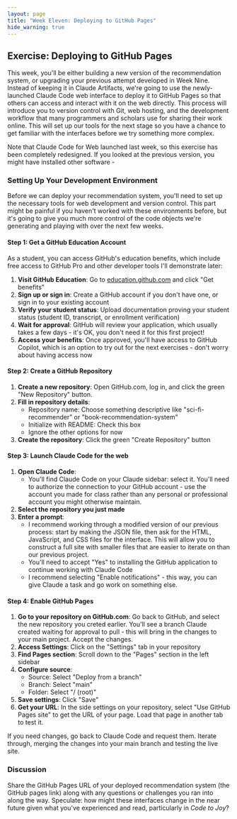```yaml
---
layout: page
title: "Week Eleven: Deploying to GitHub Pages"
hide_warning: true
---
```


## Exercise: Deploying to GitHub Pages

This week, you'll be either building a new version of the recommendation system, or upgrading your previous attempt developed in Week Nine. Instead of keeping it in Claude Artifacts, we're going to use the newly-launched Claude Code web interface to deploy it to GitHub Pages so that others can access and interact with it on the web directly. This process will introduce you to version control with Git, web hosting, and the development workflow that many programmers and scholars use for sharing their work online. This will set up our tools for the next stage so you have a chance to get familiar with the interfaces before we try something more complex.

Note that Claude Code for Web launched last week, so this exercise has been completely redesigned. If you looked at the previous version, you might have installed other software - 

### Setting Up Your Development Environment

Before we can deploy your recommendation system, you'll need to set up the necessary tools for web development and version control. This part might be painful if you haven't worked with these environments before, but it's going to give you much more control of the code objects we're generating and playing with over the next few weeks.

#### Step 1: Get a GitHub Education Account

As a student, you can access GitHub's education benefits, which include free access to GitHub Pro and other developer tools I'll demonstrate later:

1. **Visit GitHub Education**: Go to [education.github.com](https://education.github.com/) and click "Get benefits"
2. **Sign up or sign in**: Create a GitHub account if you don't have one, or sign in to your existing account
3. **Verify your student status**: Upload documentation proving your student status (student ID, transcript, or enrollment verification)
4. **Wait for approval**: GitHub will review your application, which usually takes a few days - it's OK, you don't need it for this first project!
5. **Access your benefits**: Once approved, you'll have access to GitHub Copilot, which is an option to try out for the next exercises - don't worry about having access now

#### Step 2: Create a GitHub Repository

1. **Create a new repository**: Open GitHub.com, log in, and click the green "New Repository" button.
2. **Fill in repository details**:
   - Repository name: Choose something descriptive like "sci-fi-recommender" or "book-recommendation-system"
   - Initialize with README: Check this box
   - Ignore the other options for now
3. **Create the repository**: Click the green "Create Repository" button

#### Step 3: Launch Claude Code for the web

1. **Open Claude Code**:
   - You'll find Claude Code on your Claude sidebar: select it. You'll need to authorize the connection to your GitHub account - use the account you made for class rather than any personal or professional account you might otherwise maintain.
2. **Select the repository you just made**
3. **Enter a prompt**: 
   - I recommend working through a modified version of our previous process: start by making the JSON file, then ask for the HTML, JavaScript, and CSS files for the interface. This will allow you to construct a full site with smaller files that are easier to iterate on than our previous project.
   - You'll need to accept "Yes" to installing the GitHub application to continue working with Claude Code
   - I recommend selecting "Enable notifications" - this way, you can give Claude a task and go work on something else.

#### Step 4: Enable GitHub Pages

1. **Go to your repository on GitHub.com**: Go back to GitHub, and select the new repository you creted earlier. You'll see a branch Claude created waiting for approval to pull - this will bring in the changes to your main project. Accept the changes.
2. **Access Settings**: Click on the "Settings" tab in your repository
3. **Find Pages section**: Scroll down to the "Pages" section in the left sidebar
4. **Configure source**: 
   - Source: Select "Deploy from a branch"
   - Branch: Select "main" 
   - Folder: Select "/ (root)"
5. **Save settings**: Click "Save"
6. **Get your URL**: In the side settings on your repository, select "Use GitHub Pages site" to get the URL of your page. Load that page in another tab to test it. 

If you need changes, go back to Claude Code and request them. Iterate through, merging the changes into your main branch and testing the live site.

### Discussion

Share the GitHub Pages URL of your deployed recommendation system (the GitHub pages link) along with any questions or challenges you ran into along the way. Speculate: how might these interfaces change in the near future given what you've experienced and read, particularly in *Code to Joy*?
